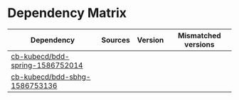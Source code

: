# Dependency Matrix

Dependency | Sources | Version | Mismatched versions
---------- | ------- | ------- | -------------------
[cb-kubecd/bdd-spring-1586752014](https://github.com/cb-kubecd/bdd-spring-1586752014.git) |  | []() | 
[cb-kubecd/bdd-sbhg-1586753136](https://github.com/cb-kubecd/bdd-sbhg-1586753136.git) |  | []() | 
